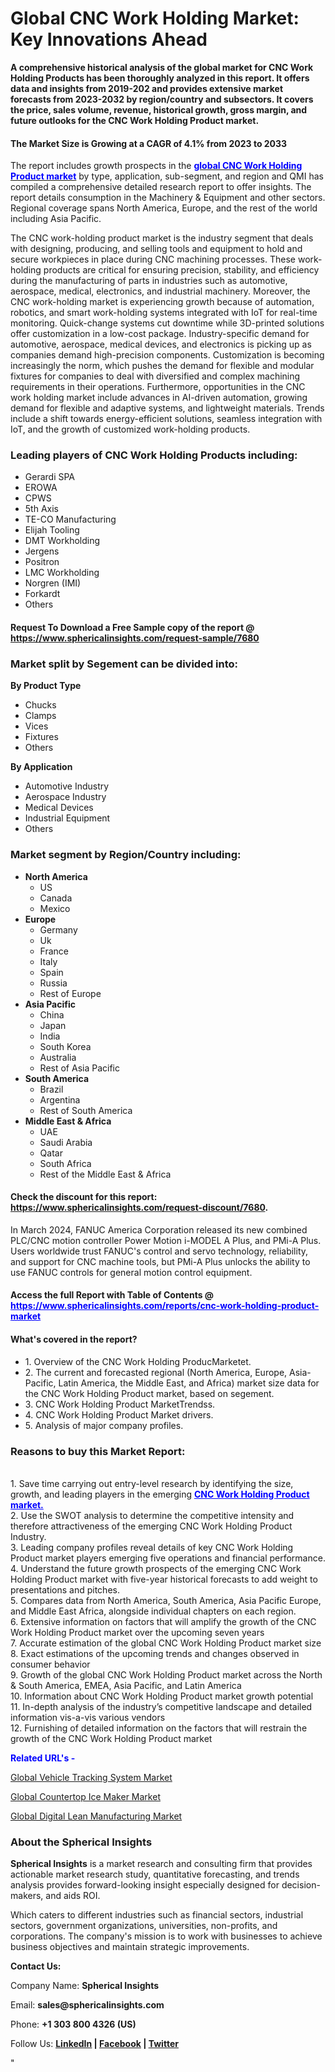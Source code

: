 <h1><strong>Global CNC Work Holding Market: Key Innovations Ahead</strong></h1>
<p><strong>A comprehensive historical analysis of the global market for CNC Work Holding Products has been thoroughly analyzed in this report. It offers data and insights from 2019-202 and provides extensive market forecasts from 2023-2032 by region/country and subsectors. It covers the price, sales volume, revenue, historical growth, gross margin, and future outlooks for the CNC Work Holding Product market.</strong></p>
<h4><strong>The Market Size is Growing at a CAGR of 4.1% from 2023 to 2033</strong></h4>
<p>The report includes growth prospects in the <a href="https://www.sphericalinsights.com/reports/cnc-work-holding-product-market" target="_blank"><span style="color: #0000ff;"><strong>global CNC Work Holding Product market</strong></span></a> by type, application, sub-segment, and region and QMI has compiled a comprehensive detailed research report to offer insights. The report details consumption in the Machinery &amp; Equipment and other sectors. Regional coverage spans North America, Europe, and the rest of the world including Asia Pacific.</p>
<p>The CNC work-holding product market is the industry segment that deals with designing, producing, and selling tools and equipment to hold and secure workpieces in place during CNC machining processes. These work-holding products are critical for ensuring precision, stability, and efficiency during the manufacturing of parts in industries such as automotive, aerospace, medical, electronics, and industrial machinery. Moreover, the CNC work-holding market is experiencing growth because of automation, robotics, and smart work-holding systems integrated with IoT for real-time monitoring. Quick-change systems cut downtime while 3D-printed solutions offer customization in a low-cost package. Industry-specific demand for automotive, aerospace, medical devices, and electronics is picking up as companies demand high-precision components. Customization is becoming increasingly the norm, which pushes the demand for flexible and modular fixtures for companies to deal with diversified and complex machining requirements in their operations. Furthermore, opportunities in the CNC work holding market include advances in AI-driven automation, growing demand for flexible and adaptive systems, and lightweight materials. Trends include a shift towards energy-efficient solutions, seamless integration with IoT, and the growth of customized work-holding products.</p>
<h3><strong>Leading players of CNC Work Holding Products including:</strong></h3>
<ul>
<li>Gerardi SPA</li>
<li>EROWA</li>
<li>CPWS</li>
<li>5th Axis</li>
<li>TE-CO Manufacturing</li>
<li>Elijah Tooling</li>
<li>DMT Workholding</li>
<li>Jergens</li>
<li>Positron</li>
<li>LMC Workholding</li>
<li>Norgren (IMI)</li>
<li>Forkardt</li>
<li>Others</li>
</ul>
<h4>Request To Download a Free Sample copy of the report @ <a href="https://www.sphericalinsights.com/request-sample/7680">https://www.sphericalinsights.com/request-sample/7680</a></h4>
<h3><strong>Market split by Segement can be divided into:</strong></h3>
<p><strong>By Product Type</strong></p>
<ul>
<li>Chucks</li>
<li>Clamps</li>
<li>Vices</li>
<li>Fixtures</li>
<li>Others</li>
</ul>
<p><strong>By Application</strong></p>
<ul>
<li>Automotive Industry</li>
<li>Aerospace Industry</li>
<li>Medical Devices</li>
<li>Industrial Equipment</li>
<li>Others</li>
</ul>
<h3><strong>Market segment by Region/Country including:</strong></h3>
<ul>
<li><strong>North America</strong>
<ul>
<li>US</li>
<li>Canada</li>
<li>Mexico</li>
</ul>
</li>
<li><strong>Europe</strong>
<ul>
<li>Germany</li>
<li>Uk</li>
<li>France</li>
<li>Italy</li>
<li>Spain</li>
<li>Russia</li>
<li>Rest of Europe</li>
</ul>
</li>
<li><strong>Asia Pacific</strong>
<ul>
<li>China</li>
<li>Japan</li>
<li>India</li>
<li>South Korea</li>
<li>Australia</li>
<li>Rest of Asia Pacific</li>
</ul>
</li>
<li><strong>South America</strong>
<ul>
<li>Brazil</li>
<li>Argentina</li>
<li>Rest of South America</li>
</ul>
</li>
<li><strong>Middle East &amp; Africa</strong>
<ul>
<li>UAE</li>
<li>Saudi Arabia</li>
<li>Qatar</li>
<li>South Africa</li>
<li>Rest of the Middle East &amp; Africa</li>
</ul>
</li>
</ul>
<h4>Check the discount for this report: <a href="https://www.sphericalinsights.com/request-discount/7680">https://www.sphericalinsights.com/request-discount/7680</a>.</h4>
<p>In March 2024,&nbsp;FANUC America Corporation released its new combined PLC/CNC motion controller Power Motion i-MODEL A Plus, and PMi-A Plus. Users worldwide trust FANUC's control and servo technology, reliability, and support for CNC machine tools, but PMi-A Plus unlocks the ability to use FANUC controls for general motion control equipment.</p>
<h4>Access the full Report with Table of Contents @ <span style="color: #0000ff;"><a style="color: #0000ff;" href="https://www.sphericalinsights.com/reports/cnc-work-holding-product-market" target="_blank">https://www.sphericalinsights.com/reports/cnc-work-holding-product-market</a></span></h4>
<h4><strong>What's</strong><strong>&nbsp;covered in the report?</strong></h4>
<ul>
<li>1. Overview of the CNC Work Holding ProducMarketet.</li>
<li>2. The current and forecasted regional (North America, Europe, Asia-Pacific, Latin America, the Middle East, and Africa) market size data for the CNC Work Holding Product market, based on segement.</li>
<li>3. CNC Work Holding Product MarketTrendss.</li>
<li>4. CNC Work Holding Product Market drivers.</li>
<li>5. Analysis of major company profiles.</li>
</ul>
<h3><strong>Reasons to buy this Market Report:</strong></h3>
<p><br /> 1. Save time carrying out entry-level research by identifying the size, growth, and leading players in the emerging <strong><span style="color: #0000ff;"><a style="color: #0000ff;" href="https://www.sphericalinsights.com/reports/digital-lean-manufacturing-market" target="_blank">CNC Work Holding Product market.</a></span></strong><br /> 2. Use the SWOT analysis to determine the competitive intensity and therefore attractiveness of the emerging CNC Work Holding Product Industry.<br /> 3. Leading company profiles reveal details of key CNC Work Holding Product market players emerging five operations and financial performance.<br /> 4. Understand the future growth prospects of the emerging CNC Work Holding Product market with five-year historical forecasts to add weight to presentations and pitches.<br /> 5. Compares data from North America, South America, Asia Pacific Europe, and Middle East Africa, alongside individual chapters on each region.<br /> 6. Extensive information on factors that will amplify the growth of the CNC Work Holding Product market over the upcoming seven years<br /> 7. Accurate estimation of the global CNC Work Holding Product market size <br /> 8. Exact estimations of the upcoming trends and changes observed in consumer behavior <br /> 9. Growth of the global CNC Work Holding Product market across the North &amp; South America, EMEA, Asia Pacific, and Latin America<br /> 10. Information about CNC Work Holding Product market growth potential<br /> 11. In-depth analysis of the industry&rsquo;s competitive landscape and detailed information vis-a-vis various vendors<br /> 12. Furnishing of detailed information on the factors that will restrain the growth of the CNC Work Holding Product market</p>
<p><span style="color: #0000ff;"><strong>Related URL's -</strong></span></p>
<p><a href="https://www.sphericalinsights.com/reports/vehicle-tracking-system-market" target="_blank">Global Vehicle Tracking System Market</a></p>
<p><a href="https://www.sphericalinsights.com/reports/countertop-ice-maker-market" target="_blank">Global Countertop Ice Maker Market</a></p>
<p><a href="https://www.sphericalinsights.com/reports/digital-lean-manufacturing-market" target="_blank">Global Digital Lean Manufacturing Market</a></p>
<h3><strong>About the Spherical Insights</strong></h3>
<p><strong>Spherical Insights</strong> is a market research and consulting firm that provides actionable market research study, quantitative forecasting, and trends analysis provides forward-looking insight especially designed for decision-makers, and aids ROI.</p>
<p>Which caters to different industries such as financial sectors, industrial sectors, government organizations, universities, non-profits, and corporations. The company's mission is to work with businesses to achieve business objectives and maintain strategic improvements.</p>
<p><strong>Contact Us:</strong></p>
<p>Company Name: <strong>Spherical Insights</strong></p>
<p>Email: <strong>sales@sphericalinsights.com</strong></p>
<p>Phone: <strong>+1 303 800 4326 (US)</strong></p>
<p>Follow Us: <strong><a href="https://www.linkedin.com/company/spherical-insight/"><u>LinkedIn</u></a> | <a href="https://www.facebook.com/sphericalinsights22"><u>Facebook</u></a> | <a href="https://twitter.com/SInsights_US"><u>Twitter</u></a></strong></p>
<p>"</p>
